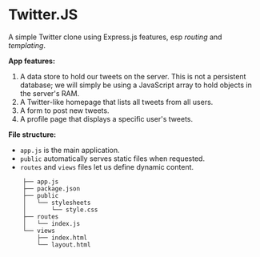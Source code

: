 # Twitter.JS

A simple Twitter clone using Express.js features, esp _routing_ and _templating_.

**App features:**
1. A data store to hold our tweets on the server. This is not a persistent database; we will simply be using a JavaScript array to hold objects in the server's RAM.
2. A Twitter-like homepage that lists all tweets from all users.
3. A form to post new tweets.
4. A profile page that displays a specific user's tweets.

**File structure:**
- `app.js` is the main application.
- `public` automatically serves static files when requested.
- `routes` and `views` files let us define dynamic content.

```
    ├── app.js
    ├── package.json
    ├── public
    │   └── stylesheets
    │       └── style.css
    ├── routes
    │   └── index.js
    └── views
        ├── index.html
        └── layout.html
```
